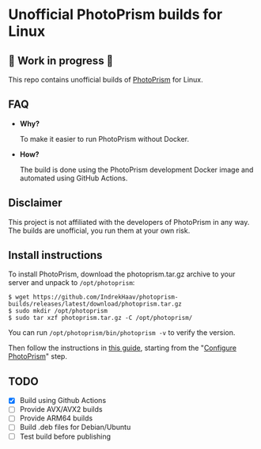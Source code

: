 # Unofficial PhotoPrism builds for Linux

## 🚧 Work in progress 🚧

This repo contains unofficial builds of [PhotoPrism](https://github.com/photoprism/photoprism) for Linux.

## FAQ

 - **Why?**

   To make it easier to run PhotoPrism without Docker.

 - **How?**

   The build is done using the PhotoPrism development Docker image and automated using GitHub Actions.

## Disclaimer

This project is not affiliated with the developers of PhotoPrism in any way. The builds are unofficial, you run them at your own risk.

## Install instructions

To install PhotoPrism, download the photoprism.tar.gz archive to your server and unpack to `/opt/photoprism`:

```shell
$ wget https://github.com/IndrekHaav/photoprism-builds/releases/latest/download/photoprism.tar.gz
$ sudo mkdir /opt/photoprism
$ sudo tar xzf photoprism.tar.gz -C /opt/photoprism/
```

You can run `/opt/photoprism/bin/photoprism -v` to verify the version.

Then follow the instructions in [this guide](https://github.com/IndrekHaav/photoprism-debian), starting from the "[Configure PhotoPrism](https://github.com/IndrekHaav/photoprism-debian#configure-photoprism)" step.

## TODO

 - [X] Build using Github Actions
 - [ ] Provide AVX/AVX2 builds
 - [ ] Provide ARM64 builds
 - [ ] Build .deb files for Debian/Ubuntu
 - [ ] Test build before publishing
